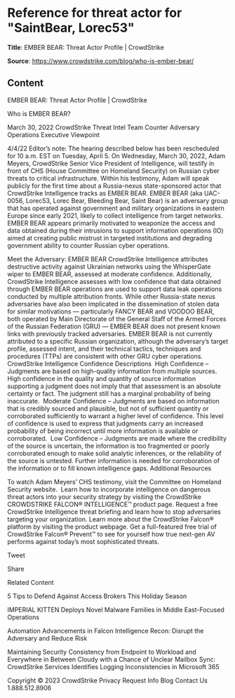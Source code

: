 # Reference for threat actor for "SaintBear, Lorec53"

**Title**: EMBER BEAR: Threat Actor Profile | CrowdStrike

**Source**: https://www.crowdstrike.com/blog/who-is-ember-bear/

## Content






 







EMBER BEAR: Threat Actor Profile | CrowdStrike







































































 



Who is EMBER BEAR?

March 30, 2022 CrowdStrike Threat Intel Team Counter Adversary Operations Executive Viewpoint 




4/4/22 Editor’s note: The hearing described below has been rescheduled for 10 a.m. EST on Tuesday, April 5.
On Wednesday, March 30, 2022, Adam Meyers, CrowdStrike Senior Vice President of Intelligence, will testify in front of CHS (House Committee on Homeland Security) on Russian cyber threats to critical infrastructure. Within his testimony, Adam will speak publicly for the first time about a Russia-nexus state-sponsored actor that CrowdStrike Intelligence tracks as EMBER BEAR. 
EMBER BEAR (aka UAC-0056, Lorec53, Lorec Bear, Bleeding Bear, Saint Bear) is an adversary group that has operated against government and military organizations in eastern Europe since early 2021, likely to collect intelligence from target networks. EMBER BEAR appears primarily motivated to weaponize the access and data obtained during their intrusions to support information operations (IO) aimed at creating public mistrust in targeted institutions and degrading government ability to counter Russian cyber operations.

Meet the Adversary: EMBER BEAR
CrowdStrike Intelligence attributes destructive activity against Ukrainian networks using the WhisperGate wiper to EMBER BEAR, assessed at moderate confidence. Additionally, CrowdStrike Intelligence assesses with low confidence that data obtained through EMBER BEAR operations are used to support data leak operations conducted by multiple attribution fronts.
While other Russia-state nexus adversaries have also been implicated in the dissemination of stolen data for similar motivations — particularly FANCY BEAR and VOODOO BEAR, both operated by Main Directorate of the General Staff of the Armed Forces of the Russian Federation (GRU) — EMBER BEAR does not present known links with previously tracked adversaries. EMBER BEAR is not currently attributed to a specific Russian organization, although the adversary’s target profile, assessed intent, and their technical tactics, techniques and procedures (TTPs) are consistent with other GRU cyber operations.
CrowdStrike Intelligence Confidence Descriptions 
High Confidence – Judgments are based on high-quality information from multiple sources.  High confidence in the quality and quantity of source information supporting a judgment does not imply that that assessment is an absolute certainty or fact. The judgment still has a marginal probability of being inaccurate. 
Moderate Confidence – Judgments are based on information that is credibly sourced and plausible, but not of sufficient quantity or corroborated sufficiently to warrant a higher level of confidence. This level of confidence is used to express that judgments carry an increased probability of being incorrect until more information is available or corroborated. 
Low Confidence – Judgments are made where the credibility of the source is uncertain, the information is too fragmented or poorly corroborated enough to make solid analytic inferences, or the reliability of the source is untested. Further information is needed for corroboration of the information or to fill known intelligence gaps.
Additional Resources

To watch Adam Meyers’ CHS testimony, visit the Committee on Homeland Security website. 
Learn how to incorporate intelligence on dangerous threat actors into your security strategy by visiting the CrowdStrike CROWDSTRIKE FALCON® INTELLIGENCE™ product page.
Request a free CrowdStrike Intelligence threat briefing and learn how to stop adversaries targeting your organization.
Learn more about the CrowdStrike Falcon® platform by visiting the product webpage.
Get a full-featured free trial of CrowdStrike Falcon® Prevent™ to see for yourself how true next-gen AV performs against today’s most sophisticated threats.







Tweet





Share





Related Content






5 Tips to Defend Against Access Brokers This Holiday Season








IMPERIAL KITTEN Deploys Novel Malware Families in Middle East-Focused Operations








Automation Advancements in Falcon Intelligence Recon: Disrupt the Adversary and Reduce Risk











 Maintaining Security Consistency from Endpoint to Workload and Everywhere in Between
Cloudy with a Chance of Unclear Mailbox Sync: CrowdStrike Services Identifies Logging Inconsistencies in Microsoft 365 









 
















Copyright © 2023 CrowdStrike
Privacy
Request Info
Blog
Contact Us
1.888.512.8906














